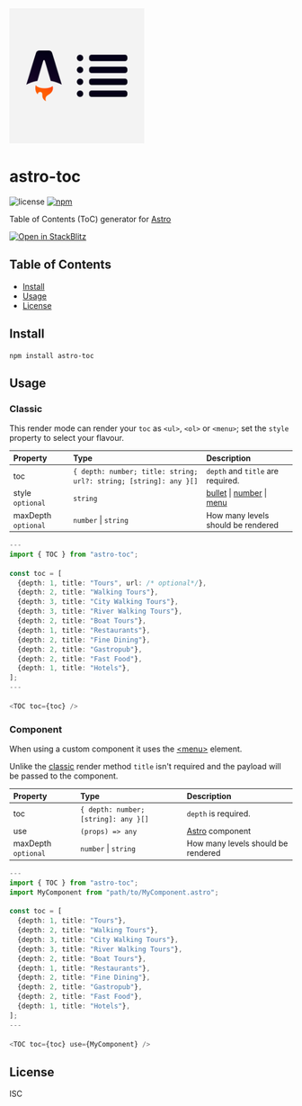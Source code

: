 <div>
  <img src="https://raw.githubusercontent.com/theisel/astro-toc/main/logo.svg" width="240" alt="astro-toc logo">
</div>

# astro-toc

![license](https://img.shields.io/npm/l/astro-toc?style=flat-square)
[![npm](https://img.shields.io/npm/v/astro-toc?style=flat-square)](https://www.npmjs.com/package/astro-toc)

Table of Contents (ToC) generator for [Astro](https://astro.build/)

[![Open in StackBlitz](https://developer.stackblitz.com/img/open_in_stackblitz.svg)](https://stackblitz.com/github/theisel/astro-toc/tree/main/demo)

## Table of Contents

- [Install](#install)
- [Usage](#usage)
- [License](#license)

## Install

```
npm install astro-toc
```

## Usage

### Classic

This render mode can render your `toc` as `<ul>`, `<ol>` or `<menu>`; set the `style` property to select your flavour.

| Property            | Type                                                              | Description                                                                                                                                                                                                                |
| :------------------ | :---------------------------------------------------------------- | :------------------------------------------------------------------------------------------------------------------------------------------------------------------------------------------------------------------------- |
| toc                 | `{ depth: number; title: string; url?: string; [string]: any }[]` | `depth` and `title` are required.                                                                                                                                                                                          |
| style `optional`    | `string`                                                          | [bullet](https://developer.mozilla.org/en-US/docs/Web/HTML/Element/ul) \| [number](https://developer.mozilla.org/en-US/docs/Web/HTML/Element/ol) \| [menu](https://developer.mozilla.org/en-US/docs/Web/HTML/Element/menu) |
| maxDepth `optional` | `number` \| `string`                                              | How many levels should be rendered                                                                                                                                                                                         |

```ts
---
import { TOC } from "astro-toc";

const toc = [
  {depth: 1, title: "Tours", url: /* optional*/},
  {depth: 2, title: "Walking Tours"},
  {depth: 3, title: "City Walking Tours"},
  {depth: 3, title: "River Walking Tours"},
  {depth: 2, title: "Boat Tours"},
  {depth: 1, title: "Restaurants"},
  {depth: 2, title: "Fine Dining"},
  {depth: 2, title: "Gastropub"},
  {depth: 2, title: "Fast Food"},
  {depth: 1, title: "Hotels"},
];
---

<TOC toc={toc} />
```

### Component

When using a custom component it uses the [\<menu\>](https://developer.mozilla.org/en-US/docs/Web/HTML/Element/menu) element.

Unlike the [classic](#classic) render method `title` isn't required and the payload will be passed to the component.

| Property            | Type                                 | Description                             |
| :------------------ | :----------------------------------- | :-------------------------------------- |
| toc                 | `{ depth: number; [string]: any }[]` | `depth` is required.                    |
| use                 | `(props) => any`                     | [Astro](https://astro.build/) component |
| maxDepth `optional` | `number` \| `string`                 | How many levels should be rendered      |

```ts
---
import { TOC } from "astro-toc";
import MyComponent from "path/to/MyComponent.astro";

const toc = [
  {depth: 1, title: "Tours"},
  {depth: 2, title: "Walking Tours"},
  {depth: 3, title: "City Walking Tours"},
  {depth: 3, title: "River Walking Tours"},
  {depth: 2, title: "Boat Tours"},
  {depth: 1, title: "Restaurants"},
  {depth: 2, title: "Fine Dining"},
  {depth: 2, title: "Gastropub"},
  {depth: 2, title: "Fast Food"},
  {depth: 1, title: "Hotels"},
];
---

<TOC toc={toc} use={MyComponent} />
```

## License

ISC
